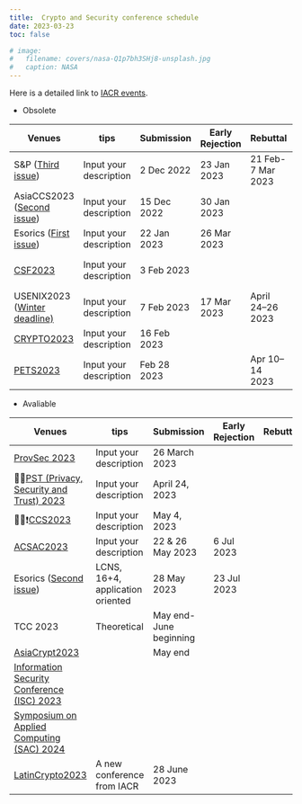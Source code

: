 ```yaml
---
title:  Crypto and Security conference schedule
date: 2023-03-23
toc: false

# image:
#   filename: covers/nasa-Q1p7bh3SHj8-unsplash.jpg
#   caption: NASA
---
```



Here is a detailed link to [IACR events](https://iacr.org/events/).

- Obsolete

|Venues |tips| Submission|  Early Rejection |Rebuttal  |Final Notification| Camera Ready|
|----------|------|-------------|------|------|------|------|
| S&P ([Third issue](https://sp2023.ieee-security.org/cfpapers.html)) | Input your description | 2 Dec 2022 | 23 Jan 2023 |21 Feb-7 Mar 2023|10 Mar 2023 |7 Apr 2023|
| AsiaCCS2023 ([Second issue](https://asiaccs2023.org/)) | Input your description |15 Dec 2022 | 30 Jan 2023 | |22 Mar 2023 |4 Apr 2023|
| Esorics ([First issue](https://www.esorics2023.org/call/papers/)) | Input your description | 22 Jan 2023 | 26 Mar 2023 | |2 Apr 2023 | 20 Aug 2023|
| [CSF2023](https://www.ieee-security.org/TC/CSF2023/cfp.html)| Input your description |3 Feb 2023  |  | |7 Apr 2023 |15 June 2023 |
| USENIX2023 ([Winter deadline)](https://www.usenix.org/conference/usenixsecurity23/call-for-papers) | Input your description | 7 Feb 2023 | 17 Mar 2023 | April 24–26 2023|8 May 2023 | 13 Jun 2023|
| [CRYPTO2023](https://crypto.iacr.org/2023/)  |Input your description |16 Feb 2023 | | |5 May 2023 | |
| [PETS2023](https://petsymposium.org/cfp23.php)| Input your description |Feb 28 2023  |  |Apr 10–14 2023 |1 May 2023 |15 June 2023 |


- Avaliable

|Venues |tips| Submission|  Early Rejection |Rebuttal  |Final Notification| Camera Ready|
|----------|----------|---------|------|------|------|------|
| [ProvSec 2023](https://provsec2023.github.io/ProvSec2023/)| Input your description |26 March 2023|  | |30 Apr 2023 |10 May 2023 |
| 👨‍💻[PST (Privacy, Security and Trust) 2023](https://pstnet.ca/)|Input your description |April 24, 2023|  | |June 9, 2023 |July 1, 2023 |
| 👨‍💻❗️[CCS2023](https://www.sigsac.org/ccs/CCS2023/) | Input your description | May 4, 2023 |  | | | |
| [ACSAC2023](https://www.acsac.org/2023/submissions/papers/) | Input your description | 22 & 26 May 2023 | 6 Jul 2023 | |2-7 Aug 2023 | 16 Aug 2023|
| Esorics ([Second issue](https://www.esorics2023.org/call/papers/)) | LCNS, 16+4, application oriented | 28 May 2023 | 23 Jul 2023 | |30 Jul 2023 | 20 Aug 2023|
| TCC 2023 | Theoretical | May end- June beginning| | | | |
| [AsiaCrypt2023](https://asiacrypt.iacr.org)  | |May end |  |  | | | |
| [Information Security Conference (ISC) 2023](https://provsec2023.github.io/ProvSec2023/)| | |  | | | |
| [Symposium on Applied Computing (SAC) 2024](https://provsec2023.github.io/ProvSec2023/)| | |  | | | |
| [LatinCrypto2023](https://www.espe.edu.ec/latincrypt/)  |A new conference from IACR |28 June 2023  |  | |15 Jul 2023 | August 17, 2023|


